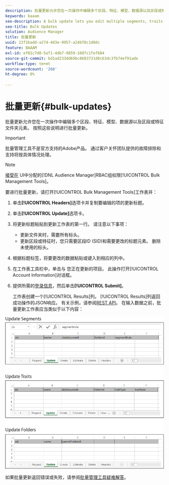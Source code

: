 ```yaml
---
description: 批量更新允许您在一次操作中编辑多个区段、特征、模型、数据源以及区段或特征文件夹元素。 按照这些说明进行批量更新。
keywords: baaam
seo-description: A bulk update lets you edit multiple segments, traits, models, data sources, and segment or trait folder elements in a single operation. Follow these instructions to make bulk updates.
seo-title: Bulk Updates
solution: Audience Manager
title: 批量更新
uuid: 22f1badd-a274-4d3e-9957-a24bf8c1d0dc
feature: BAAAM
exl-id: ef01c7d0-5af1-4db7-9859-1087c1fef684
source-git-commit: bd1ad233dd69bc8683731d0c63dc3fb74ef91ade
workflow-type: tm+mt
source-wordcount: '268'
ht-degree: 0%

---
```


# 批量更新{#bulk-updates}

批量更新允许您在一次操作中编辑多个区段、特征、模型、数据源以及区段或特征文件夹元素。 按照这些说明进行批量更新。

>[!IMPORTANT]
>
>批量管理工具不是官方支持的Adobe产品。 通过客户关怀团队提供的故障排除和支持将按具体情况处理。

<!-- 

t_bulk_updates.xml

 -->

>[!NOTE]
>
>[接受在](../../features/administration/administration-overview.md) UI中分配的[!DNL Audience Manager]RBAC组权限[!UICONTROL Bulk Management Tools]。

要进行批量更新，请打开[!UICONTROL Bulk Management Tools]工作表并：

1. 单击&#x200B;**[!UICONTROL Headers]**&#x200B;选项卡并复制要编辑的项的更新标题。
2. 单击&#x200B;**[!UICONTROL Update]**&#x200B;选项卡。
3. 将更新标题粘贴到更新工作表的第一行。 请注意以下事项：

   * 更新文件夹时，需要所有标头。
   * 更新区段或特征时，您只需要区段ID (SID)和需要更改的标题元素。 删除未使用的标头。

4. 根据标题标签，将要更改的数据粘贴或键入到相应的列中。
5. 在工作表工具栏中，单击与        您正在更新的项目。
此操作打开[!UICONTROL Account Information]对话框。

6. 提供所需的[登录信息](../../reference/bulk-management-tools/bulk-management-intro.md#auth-reqs)，然后单击&#x200B;**[!UICONTROL Submit]**。

   工作表创建一个[!UICONTROL Results]列。 [!UICONTROL Results]列返回成功操作的JSON响应。 有关示例，请参阅[REST API](../../api/rest-api-main/rest-api-main.md)。 在输入数据之前，批量更新工作表应当类似于以下内容：

![](assets/update.png)

如果批量更新返回错误或失败，请参阅[批量管理工具疑难解答](../../reference/bulk-management-tools/bulk-troubleshooting.md)。
